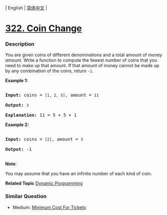 | English | [简体中文](README.md) |

# [322. Coin Change](https://leetcode-cn.com/problems/coin-change)
 ### Description
<p>You are given coins of different denominations and a total amount of money <i>amount</i>. Write a function to compute the fewest number of coins that you need to make up that amount. If that amount of money cannot be made up by any combination of the coins, return <code>-1</code>.</p>

<p><b>Example 1:</b></p>

<pre>
<strong>Input: </strong>coins = <code>[1, 2, 5]</code>, amount = <code>11</code>
<strong>Output: </strong><code>3</code> 
<strong>Explanation:</strong> 11 = 5 + 5 + 1</pre>

<p><b>Example 2:</b></p>

<pre>
<strong>Input: </strong>coins = <code>[2]</code>, amount = <code>3</code>
<strong>Output: </strong>-1
</pre>

<p><b>Note</b>:<br />
You may assume that you have an infinite number of each kind of coin.</p>

**Related Topic**  [Dynamic Programming](https://leetcode-cn.com/tag/dynamic-programming) 

### Similar Question
 - Medium:	[Minimum Cost For Tickets](https://leetcode-cn.com/problems/minimum-cost-for-tickets) 
